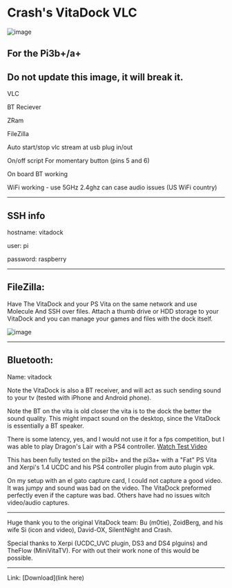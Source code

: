 # Crash's VitaDock VLC

![image](https://github.com/CrashCortez/vitadock-setup/blob/master/icons/dock.jpg)

For the Pi3b+/a+
---------------
Do not update this image, it will break it. 
--------------
VLC

BT Reciever

ZRam

FileZilla

Auto start/stop vlc stream at usb plug in/out

On/off script For momentary button (pins 5 and 6)

On board BT working

WiFi working - use 5GHz 2.4ghz can case audio issues (US WiFi country)

-------------
SSH  info
------
hostname: vitadock 

user: pi  

password: raspberry 

-----------------
FileZilla:
-----
Have The VitaDock and your PS Vita on the same network and use  Molecule And SSH over files. Attach a thumb drive or HDD storage to your VitaDock and you can manage your games and files with the dock itself. 

![image](https://github.com/CrashCortez/vitadock-vlc/blob/master/icon/filezilla.png)
 
--------------------- 
Bluetooth:
-------
Name: vitadock 

Note the VitaDock is also a BT receiver, and will act as such sending sound to your tv (tested with iPhone and Android phone).  

Note the BT on the vita is old closer the vita is to the dock the better the sound quality. This might impact sound on the desktop, since the VitaDock is essentially a BT speaker. 

There is some latency, yes, and I would not use it for a fps competition, but I was able to play Dragon's Lair with a PS4 controller. [Watch Test Video](https://youtu.be/j-mcQHRgISE)

This has been fully tested on the pi3b+ and the pi3a+ with a "Fat" PS Vita and Xerpi's 1.4 UCDC and his PS4 controller plugin from auto plugin vpk. 

On my setup with an el gato capture card, I could not capture a good video. It was jumpy and sound was bad on the video. The VitaDock preformed perfectly even if the capture was bad.  Others have had no issues witch video/audio captures. 

---------------
Huge thank you to the original VitaDock team: Bu (m0tie), ZoidBerg, and his wife Si (icon and video), David-OX, SilentNight and Crash. 

Special thanks to Xerpi (UCDC_UVC plugin, DS3 and DS4 plguins) and TheFlow (MiniVitaTV). For with out their work none of this would be possible. 

------------
Link: [Download](link here)
